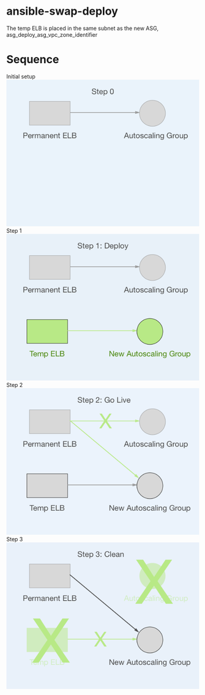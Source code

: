# ansible-swap-deploy


The temp ELB is placed in the same subnet as the new ASG, asg_deploy_asg_vpc_zone_identifier

# Sequence
 Initial setup
![0](_docs/0.png)
Step 1
![1](_docs/1.png)
Step 2
![2](_docs/2.png)
Step 3
![3](_docs/3.png)
